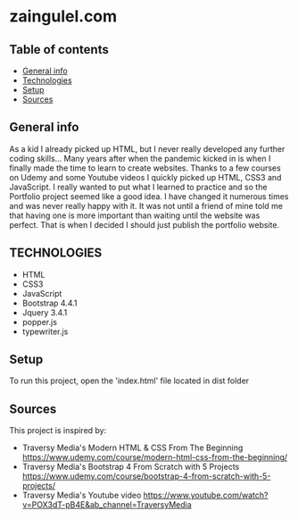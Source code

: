 # zaingulel.com

## Table of contents
* [General info](#general-info)
* [Technologies](#technologies)
* [Setup](#setup)
* [Sources](#sources)


## General info 


As a kid I already picked up HTML, but I never really developed any further coding skills... Many years after when the pandemic kicked in is when I finally made the time to learn to create websites. 
Thanks to a few courses on Udemy and some Youtube videos I quickly picked up HTML, CSS3 and JavaScript. 
I really wanted to put what I learned to practice and so the Portfolio project seemed like a good idea. I have changed it numerous times and was never really happy with it. 
It was not until a friend of mine told me that having one is more important than waiting until the website was perfect. That is when I decided I should just publish the portfolio website. 


## TECHNOLOGIES

- HTML
- CSS3
- JavaScript
- Bootstrap 4.4.1
- Jquery 3.4.1
- popper.js
- typewriter.js


## Setup
To run this project, open the 'index.html' file located  in dist folder


## Sources

This project is inspired by: 
- Traversy Media's Modern HTML & CSS From The Beginning https://www.udemy.com/course/modern-html-css-from-the-beginning/
- Traversy Media's Bootstrap 4 From Scratch with 5 Projects https://www.udemy.com/course/bootstrap-4-from-scratch-with-5-projects/
- Traversy Media's Youtube video https://www.youtube.com/watch?v=POX3dT-pB4E&ab_channel=TraversyMedia

